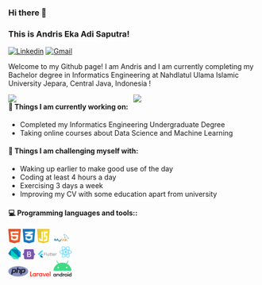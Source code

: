 ### Hi there 👋 
### This is Andris Eka Adi Saputra!
[![Linkedin](https://img.shields.io/badge/-LinkedIn-blue?style=flat&logo=Linkedin&logoColor=white)]()
[![Gmail](https://img.shields.io/badge/-Gmail-c14438?style=flat&logo=Gmail&logoColor=white)](mailto:kuliah0405@gmail.com)

Welcome to my Github page! I am Andris and I am currently completing my Bachelor degree in Informatics Engineering at Nahdlatul Ulama Islamic University Jepara, Central Java, Indonesia !

<img align="right" width="50%" height="auto" src="https://github-readme-stats-eight-theta.vercel.app/api?username=andriseka&show_icons=true&theme=buefy&include_all_commits=true&count_private=true"/>
<img align="right" width="50%" height="auto" src="https://github-readme-stats-eight-theta.vercel.app/api/top-langs/?username=andriseka&layout=compact&langs_count=8&theme=buefy"/>



#### 🌱 Things I am currently working on: 
- Completed my Informatics Engineering Undergraduate Degree
- Taking online courses about Data Science and Machine Learning 

#### :muscle: Things I am challenging myself with:
- Waking up earlier to make good use of the day
- Coding at least 4 hours a day
- Exercising 3 days a week
- Improving my CV with some education apart from university

#### :computer: Programming languages and tools:: 
<p>
<code><img width="5%" src="https://github.com/andriseka/assets/blob/main/html-1.svg"></code>
<code><img width="5%" src="https://github.com/andriseka/assets/blob/main/css-3.svg"></code>
<code><img width="5%" src="https://github.com/andriseka/assets/blob/main/javascript-1.svg"></code>
<code><img width="8%" src="https://github.com/andriseka/assets/blob/main/mysql.svg"></code>
<br />
 <code><img width="5%" src="https://github.com/andriseka/assets/blob/main/dart.svg"></code>
<code><img width="5%" src="https://github.com/andriseka/assets/blob/main/bootstrap-5-1.svg"></code>
<code><img width="8%" src="https://github.com/andriseka/assets/blob/main/flutterio-ar21.svg"></code>
<code><img width="5%" src="https://github.com/andriseka/assets/blob/main/react-2.svg"></code>
<br />
<code><img width="8%" src="https://github.com/andriseka/assets/blob/main/php-1.svg"></code>
<code><img width="8%" src="https://github.com/andriseka/assets/blob/main/laravel-wordmark-1.svg"></code>
<code><img width="8%" src="https://github.com/andriseka/assets/blob/main/android-logomark.svg"></code>

</p>
